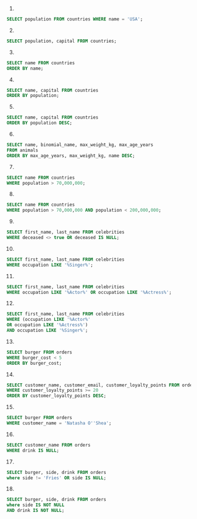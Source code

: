 1.
```sql
SELECT population FROM countries WHERE name = 'USA';
```
2.
```sql
SELECT population, capital FROM countries;
```
3.
```sql
SELECT name FROM countries 
ORDER BY name;
```
4.
```sql
SELECT name, capital FROM countries
ORDER BY population;
```
5.
```sql
SELECT name, capital FROM countries
ORDER BY population DESC;
```
6.
```sql
SELECT name, binomial_name, max_weight_kg, max_age_years
FROM animals 
ORDER BY max_age_years, max_weight_kg, name DESC;
```
7.
```sql
SELECT name FROM countries 
WHERE population > 70,000,000;
```
8.
```sql
SELECT name FROM countries
WHERE population > 70,000,000 AND population < 200,000,000;
```
9.
```sql
SELECT first_name, last_name FROM celebrities
WHERE deceased <> true OR deceased IS NULL;
```
10.
```sql
SELECT first_name, last_name FROM celebrities
WHERE occupation LIKE '%Singer%';
```
11.
```sql
SELECT first_name, last_name FROM celebrities
WHERE occupation LIKE '%Actor%' OR occupation LIKE '%Actress%';
```
12.
```sql
SELECT first_name, last_name FROM celebrities
WHERE (occupation LIKE '%Actor%' 
OR occupation LIKE '%Actress%')
AND occupation LIKE '%Singer%';
```
13.
```sql
SELECT burger FROM orders
WHERE burger_cost < 5
ORDER BY burger_cost;
```
14.
```sql
SELECT customer_name, customer_email, customer_loyalty_points FROM orders 
WHERE customer_loyalty_points >= 20 
ORDER BY customer_loyalty_points DESC;
```
15.
```sql
SELECT burger FROM orders 
WHERE customer_name = 'Natasha O''Shea';
```
16.
```sql
SELECT customer_name FROM orders 
WHERE drink IS NULL;
```
17.
```sql
SELECT burger, side, drink FROM orders
where side != 'Fries' OR side IS NULL;
```
18.
```sql
SELECT burger, side, drink FROM orders 
where side IS NOT NULL 
AND drink IS NOT NULL;
```